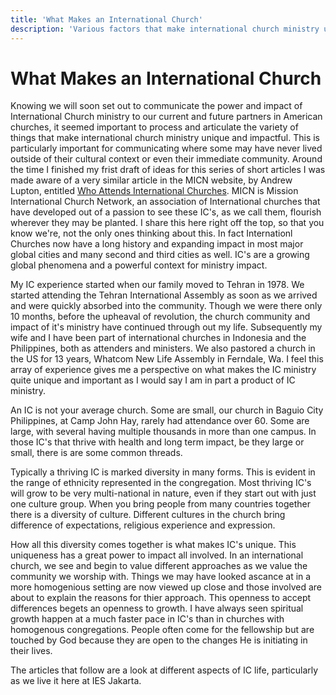 ```yaml
---
title: 'What Makes an International Church'
description: 'Various factors that make international church ministry unique and impactful.'
---
```


# What Makes an International Church

Knowing we will soon set out to communicate the power and impact of International Church ministry to our current and future partners in American churches, it seemed important to process and articulate the variety of things that make international church ministry unique and impactful. This is particularly important for communicating where some may have never lived outside of their cultural context or even their immediate community. Around the time I finished my frist draft of ideas for this series of short articles I was made aware of a very similar article in the MICN website, by Andrew Lupton, entitled [Who Attends International Churches](https://micn.org/3-who-attends-international-churches-micn-missiology-series-by-andrew-lupton/). MICN is Mission International Church Network, an association of International churches that have developed out of a passion to see these IC's, as we call them, flourish wherever they may be planted. I share this here right off the top, so that you know we're, not the only ones thinking about this. In fact Internationl Churches now have a long history and expanding impact in most major global cities and many second and third cities as well. IC's are a growing global phenomena and a powerful context for ministry impact.

My IC experience started when our family moved to Tehran in 1978. We started attending the Tehran International Assembly as soon as we arrived and were quickly absorbed into the community. Though we were there only 10 months, before the upheaval of revolution, the church community and impact of it's ministry have continued through out my life. Subsequently my wife and I have been part of international churches in Indonesia and the Philippines, both as attenders and ministers. We also pastored a church in the US for 13 years, Whatcom New Life Assembly in Ferndale, Wa. I feel this array of experience gives me a perspective on what makes the IC ministry quite unique and important as I would say I am in part a product of IC ministry.

An IC is not your average church. Some are small, our church in Baguio City Philippines, at Camp John Hay, rarely had attendance over 60. Some are large, with several having multiple thousands in more than one campus. In those IC's that thrive with health and long term impact, be they large or small, there is are some common threads. 

Typically a thriving IC is marked diversity in many forms. This is evident in the range of ethnicity represented in the congregation. Most thriving IC's will grow to be very multi-national in nature, even if they start out with just one culture group. When you bring people from many countries together there is a diversity of culture. Different cultures in the church bring difference of expectations, religious experience and expression.

How all this diversity comes together is what makes IC's unique. This uniqueness has a great power to impact all involved. In an international church, we see and begin to value different approaches as we value the community we worship with. Things we may have looked ascance at in a more homogenious setting are now viewed up close and those involved are about to explain the reasons for thier approach. This openness to accept differences begets an openness to growth. I have always seen spiritual growth happen at a much faster pace in IC's than in churches with homogenous congregations. People often come for the fellowship but are touched by God because they are open to the changes He is initiating in their lives.

The articles that follow are a look at different aspects of IC life, particularly as we live it here at IES Jakarta.



